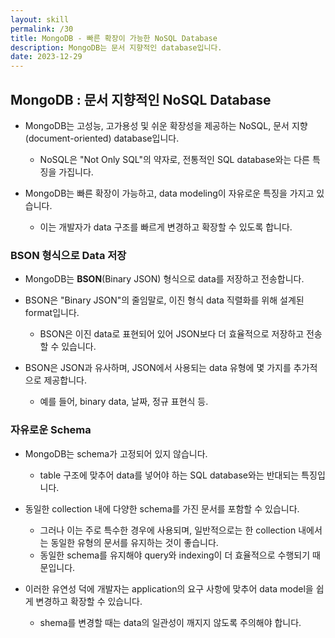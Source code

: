 ```yaml
---
layout: skill
permalink: /30
title: MongoDB - 빠른 확장이 가능한 NoSQL Database
description: MongoDB는 문서 지향적인 database입니다.
date: 2023-12-29
---
```



## MongoDB : 문서 지향적인 NoSQL Database

- MongoDB는 고성능, 고가용성 및 쉬운 확장성을 제공하는 NoSQL, 문서 지향(document-oriented) database입니다.
    - NoSQL은 "Not Only SQL"의 약자로, 전통적인 SQL database와는 다른 특징을 가집니다.

- MongoDB는 빠른 확장이 가능하고, data modeling이 자유로운 특징을 가지고 있습니다.
    - 이는 개발자가 data 구조를 빠르게 변경하고 확장할 수 있도록 합니다.


### BSON 형식으로 Data 저장

- MongoDB는 **BSON**(Binary JSON) 형식으로 data를 저장하고 전송합니다.

- BSON은 "Binary JSON"의 줄임말로, 이진 형식 data 직렬화를 위해 설계된 format입니다.
    - BSON은 이진 data로 표현되어 있어 JSON보다 더 효율적으로 저장하고 전송할 수 있습니다.

- BSON은 JSON과 유사하며, JSON에서 사용되는 data 유형에 몇 가지를 추가적으로 제공합니다.
    - 예를 들어, binary data, 날짜, 정규 표현식 등.


### 자유로운 Schema
    
- MongoDB는 schema가 고정되어 있지 않습니다.
    - table 구조에 맞추어 data를 넣어야 하는 SQL database와는 반대되는 특징입니다.

- 동일한 collection 내에 다양한 schema를 가진 문서를 포함할 수 있습니다.
    - 그러나 이는 주로 특수한 경우에 사용되며, 일반적으로는 한 collection 내에서는 동일한 유형의 문서를 유지하는 것이 좋습니다.
    - 동일한 schema를 유지해야 query와 indexing이 더 효율적으로 수행되기 때문입니다.

- 이러한 유연성 덕에 개발자는 application의 요구 사항에 맞추어 data model을 쉽게 변경하고 확장할 수 있습니다.
    - shema를 변경할 때는 data의 일관성이 깨지지 않도록 주의해야 합니다.



